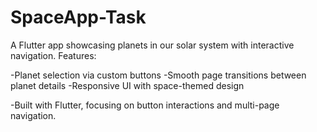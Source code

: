 # SpaceApp-Task
A Flutter app showcasing planets in our solar system with interactive navigation. 
Features:

-Planet selection via custom buttons
-Smooth page transitions between planet details
-Responsive UI with space-themed design

-Built with Flutter, focusing on button interactions and multi-page navigation.
